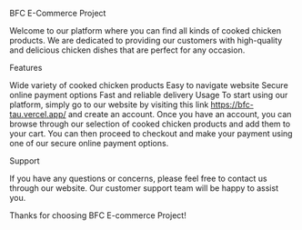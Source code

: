 BFC E-Commerce Project

Welcome to our platform where you can find all kinds of cooked chicken products. We are dedicated to providing our customers with high-quality and delicious chicken dishes that are perfect for any occasion.

Features

Wide variety of cooked chicken products
Easy to navigate website
Secure online payment options
Fast and reliable delivery
Usage
To start using our platform, simply go to our website by visiting this link https://bfc-tau.vercel.app/ and create an account. Once you have an account, you can browse through our selection of cooked chicken products and add them to your cart. You can then proceed to checkout and make your payment using one of our secure online payment options.

Support

If you have any questions or concerns, please feel free to contact us through our website. Our customer support team will be happy to assist you.

Thanks for choosing BFC E-commerce Project!



